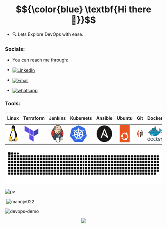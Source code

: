 

# $${\color{blue} \textbf{Hi there 👋}}$$

- 🔍  Lets Explore DevOps with ease.

<!--
**manojv022\Manojv022** is a ✨ _special_ ✨ repository because its `README.md` (this file) appears on your GitHub profile.

Here are some ideas to get you started:

- 🔭 I’m currently working on ...
- 🌱 I’m currently learning  **devops Tool**
- 👯 I’m looking to collaborate on ...
- 🤔 I’m looking for help with ...
- 💬 Ask me about ...
- 📫 How to reach me: **mbeniwal057@gmail.com
- 😄 Pronouns: ...
- ⚡ Fun fact: ...
-->

### Socials:
- You can reach me through:
-  <a href="https://www.linkedin.com/in/manoj-beniwal-58488429b/"><img  alt="LinkedIn" title="LinkedIn" src="https://img.shields.io/static/v1?message=LinkedIn&logo=linkedin&label=&color=0077B5&logoColor=white&labelColor=&style=for-the-badge" height="30" align="center" /></a> 


-  <a href="mailto:mbeniwal057@gmail.com" title="Email"><img alt="Email" src="https://img.shields.io/badge/Gmail-D14836?style=for-the-badge&logo=gmail&logoColor=white" height="30" align="center"/></a>

- <a href="https://wa.me/810754334" title="Whatsapp"><img alt="whatsapp"  src="https://img.shields.io/badge/WhatsApp-25D366?style=for-the-badge&logo=whatsapp&logoColor=white" height="30" align="center"/></a> 









### Tools:
| Linux | Terraform | Jenkins | Kubernets | Ansible | Ubuntu | Git | Docker | Git Hub | VS Code | AWS | Python |
|----------|----------|----------|----------|------|------|------|-------|------|------|-------|------|
| <img src="https://github.com/devicons/devicon/blob/master/icons/linux/linux-original.svg" title="Linux" alt="Linux" width="55" height="55"/> |  <img src="https://github.com/devicons/devicon/blob/master/icons/terraform/terraform-original.svg" title="Terraform" alt="Terraform" width="55" height="55"/> | <img src="https://github.com/devicons/devicon/blob/master/icons/jenkins/jenkins-original.svg" title="Jenkins" alt="Jenkins" width="55" height="55"/> | <img src="https://raw.githubusercontent.com/devicons/devicon/master/icons/kubernetes/kubernetes-original.svg" alt="Kubernetes" title="Kubernetes" width="55" height="55" /> | <img src="https://github.com/devicons/devicon/blob/master/icons/ansible/ansible-original.svg" title="Ansible" alt="Ansible" width="55" height="55"/> |<img src="https://github.com/devicons/devicon/blob/master/icons/ubuntu/ubuntu-original.svg" title="Ubuntu" alt="Ubuntu" width="55" height="55"/> |<img src="https://github.com/devicons/devicon/blob/master/icons/git/git-original-wordmark.svg" title="Git" alt="Git" width="55" height="55"/>|<img src="https://github.com/devicons/devicon/blob/master/icons/docker/docker-original-wordmark.svg" title="Docker" alt="Docker" width="55" height="55"/>| <img src="https://github.com/devicons/devicon/blob/master/icons/github/github-original-wordmark.svg" title="Github" alt="Github" width="55" height="55"/>| <img src="https://github.com/devicons/devicon/blob/master/icons/vscode/vscode-original-wordmark.svg" title="vscode" alt="vscode" width="55" height="55"/>| <img src="https://github.com/user-attachments/assets/a885e80a-964f-4e75-a4a6-27a063667ec7" alt="AWS" title="AWS" width="55" height="55" /> | <img src="https://github.com/user-attachments/assets/c2be2ee1-e9c2-48ca-8b63-697062b67c76" alt="python" title="python" width="55" height="55" /> | 











 

<picture>
  <source
    media="(prefers-color-scheme: dark)"
    srcset="https://raw.githubusercontent.com/platane/snk/output/github-contribution-grid-snake-dark.svg"
  />
  <source
    media="(prefers-color-scheme: light)"
    srcset="https://raw.githubusercontent.com/platane/snk/output/github-contribution-grid-snake.svg"
  />
  <img
    alt="github contribution grid snake animation"
    src="https://raw.githubusercontent.com/platane/snk/output/github-contribution-grid-snake.svg"
  />


</picture>

![pv](https://pageview.vercel.app/?github_user=manojv022)



<p>&nbsp;<img align="center" src="https://github-readme-stats.vercel.app/api?username=manojv022&show_icons=true&locale=en" alt="manojv022" /></p>

![devops-demo](https://github.com/user-attachments/assets/772a360f-1235-4bb9-a40e-bae6e144c1fe)



<p align="center">
     <img src="https://capsule-render.vercel.app/api?type=waving&color=gradient&height=100&section=footer"/>
</p>
